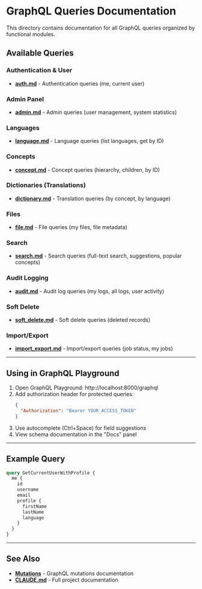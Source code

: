 # GraphQL Queries Documentation

This directory contains documentation for all GraphQL queries organized by functional modules.

## Available Queries

### Authentication & User
- **[auth.md](auth.md)** - Authentication queries (me, current user)

### Admin Panel
- **[admin.md](admin.md)** - Admin queries (user management, system statistics)

### Languages
- **[language.md](language.md)** - Language queries (list languages, get by ID)

### Concepts
- **[concept.md](concept.md)** - Concept queries (hierarchy, children, by ID)

### Dictionaries (Translations)
- **[dictionary.md](dictionary.md)** - Translation queries (by concept, by language)

### Files
- **[file.md](file.md)** - File queries (my files, file metadata)

### Search
- **[search.md](search.md)** - Search queries (full-text search, suggestions, popular concepts)

### Audit Logging
- **[audit.md](audit.md)** - Audit log queries (my logs, all logs, user activity)

### Soft Delete
- **[soft_delete.md](soft_delete.md)** - Soft delete queries (deleted records)

### Import/Export
- **[import_export.md](import_export.md)** - Import/export queries (job status, my jobs)

---

## Using in GraphQL Playground

1. Open GraphQL Playground: http://localhost:8000/graphql
2. Add authorization header for protected queries:
   ```json
   {
     "Authorization": "Bearer YOUR_ACCESS_TOKEN"
   }
   ```
3. Use autocomplete (Ctrl+Space) for field suggestions
4. View schema documentation in the "Docs" panel

---

## Example Query

```graphql
query GetCurrentUserWithProfile {
  me {
    id
    username
    email
    profile {
      firstName
      lastName
      language
    }
  }
}
```

---

## See Also

- **[Mutations](../mutation/README.md)** - GraphQL mutations documentation
- **[CLAUDE.md](../../../CLAUDE.md)** - Full project documentation

